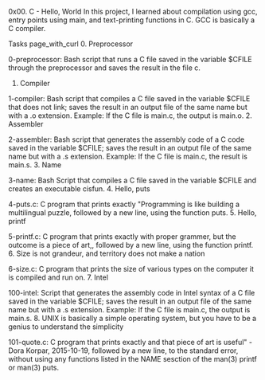 0x00. C - Hello, World
In this project, I learned about compilation using gcc, entry points using main, and text-printing functions in C. GCC is basically a C compiler.

Tasks page_with_curl
0. Preprocessor

0-preprocessor: Bash script that runs a C file saved in the variable $CFILE through the preprocessor and saves the result in the file c.
1. Compiler

1-compiler: Bash script that compiles a C file saved in the variable $CFILE that does not link; saves the result in an output file of the same name but with a .o extension.
Example: If the C file is main.c, the output is main.o.
2. Assembler

2-assembler: Bash script that generates the assembly code of a C code saved in the variable $CFILE; saves the result in an output file of the same name but with a .s extension.
Example: If the C file is main.c, the result is main.s.
3. Name

3-name: Bash Script that compiles a C file saved in the variable $CFILE and creates an executable cisfun.
4. Hello, puts

4-puts.c: C program that prints exactly "Programming is like building a multilingual puzzle, followed by a new line, using the function puts.
5. Hello, printf

5-printf.c: C program that prints exactly with proper grammer, but the outcome is a piece of art,, followed by a new line, using the function printf.
6. Size is not grandeur, and territory does not make a nation

6-size.c: C program that prints the size of various types on the computer it is compiled and run on.
7. Intel

100-intel: Script that generates the assembly code in Intel syntax of a C file saved in the variable $CFILE; saves the result in an output file of the same name but with a .s extension.
Example: If the C file is main.c, the output is main.s.
8. UNIX is basically a simple operating system, but you have to be a genius to understand the simplicity

101-quote.c: C program that prints exactly and that piece of art is useful" - Dora Korpar, 2015-10-19, followed by a new line, to the standard error, without using any functions listed in the NAME sesction of the man(3) printf or man(3) puts.
